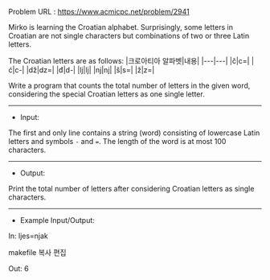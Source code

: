 Problem URL : https://www.acmicpc.net/problem/2941

Mirko is learning the Croatian alphabet. Surprisingly, some letters in Croatian are not single characters but combinations of two or three Latin letters.

The Croatian letters are as follows:
|크로아티아 알파벳|내용|
|---|---|
|č|c=|
|ć|c-|
|dž|dz=|
|đ|d-|
|lj|lj|
|nj|nj|
|š|s=|
|ž|z=|

Write a program that counts the total number of letters in the given word, considering the special Croatian letters as one single letter.

---
* Input:

The first and only line contains a string (word) consisting of lowercase Latin letters and symbols `-` and `=`.
The length of the word is at most 100 characters.

---
* Output:

Print the total number of letters after considering Croatian letters as single characters.

---
* Example Input/Output:

In:
ljes=njak

makefile
복사
편집

Out:
6